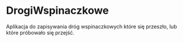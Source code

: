 # DrogiWspinaczkowe
Aplikacja do zapisywania dróg wspinaczkowych które się przeszło, lub które próbowało się przejść.

